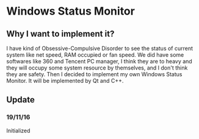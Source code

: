 # Windows Status Monitor

## Why I want to implement it?

I have kind of Obsessive-Compulsive Disorder to see the status  of current system like net speed, RAM occupied or fan speed. We did have some softwares like 360 and Tencent PC manager, I think they are to heavy and they will occupy some system resource by themselves, and I don't think they are safety. Then I decided to implement my own Windows Status Monitor. It will be implemented by Qt and C++.

## Update



### 19/11/16

Initialized